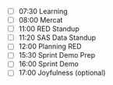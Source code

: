 - [ ] 07:30 Learning
- [ ] 08:00 Mercat
- [ ] 11:00 RED Standup
- [ ] 11:20 SAS Data Standup
- [ ] 12:00 Planning RED
- [ ] 15:30 Sprint Demo Prep
- [ ] 16:00 Sprint Demo
- [ ] 17:00 Joyfulness (optional)